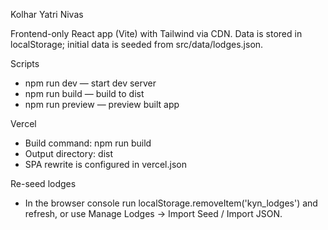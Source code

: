 Kolhar Yatri Nivas

Frontend-only React app (Vite) with Tailwind via CDN. Data is stored in localStorage; initial data is seeded from src/data/lodges.json.

Scripts
- npm run dev — start dev server
- npm run build — build to dist
- npm run preview — preview built app

Vercel
- Build command: npm run build
- Output directory: dist
- SPA rewrite is configured in vercel.json

Re-seed lodges
- In the browser console run localStorage.removeItem('kyn_lodges') and refresh, or use Manage Lodges → Import Seed / Import JSON.


